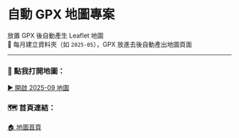 # 自動 GPX 地圖專案

放置 GPX 後自動產生 Leaflet 地圖  
📁 每月建立資料夾（如 `2025-05`），GPX 放進去後自動產出地圖頁面

---

### 📍 點我打開地圖：  
[▶️ 開啟 2025-09 地圖](https://ash-331.github.io/worldgym-dev-map/2025-09/index.html)

### 🗺️ 首頁連結：  
[🏠 地圖首頁](https://ash-331.github.io/worldgym-dev-map/index.html)
